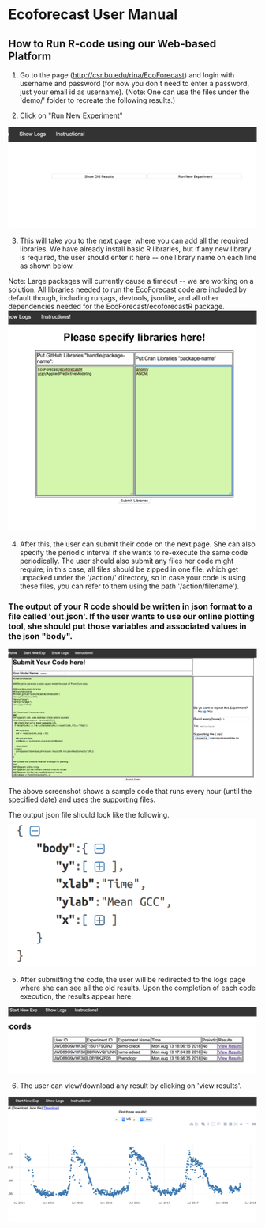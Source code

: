 
# Ecoforecast User Manual


## How to Run R-code using our Web-based Platform
1. Go to the page (http://csr.bu.edu/rina/EcoForecast) and login with username and password (for now you don't need to enter a password, just your email id as username). (Note: One can use the files under the 'demo/' folder to recreate the following results.)

2. Click on "Run New Experiment"

![alt text](figures/home.png)

3. This will take you to the next page, where you can add all the required libraries. We have already install basic R libraries, but if any new library is required, the user should enter it here -- one library name on each line as shown below.

Note: Large packages will currently cause a timeout -- we are working on a solution. All libraries needed to run the EcoForecast code are included by default though, including runjags, devtools, jsonlite, and all other dependencies needed for the EcoForecast/ecoforecastR package.
![alt text](figures/libbs.png)


4. After this, the user can submit their code on the next page. She can also specify the periodic interval if she wants to re-execute the same code periodically. The user should also submit any files her code might require; in this case, all files should be zipped in one file, which get unpacked under the '/action/' directory, so in case your code is using these files, you can refer to them using the path '/action/filename').

### The output of your R code should be written in json format to a file called 'out.json'. If the user wants to use our online plotting tool, she should put those variables and associated values in the json "body".

![alt text](figures/code.png)
The above screenshot shows a sample code that runs every hour (until the specified date) and uses the supporting files.

The output json file should look like the following.
![alt text](figures/json.png)


5. After submitting the code, the user will be redirected to the logs page where she can see all the old results. Upon the completion of each code execution, the results appear here. 

![alt text](figures/logs.png)

6. The user can view/download any result by clicking on 'view results'.

![alt text](figures/results.png)
